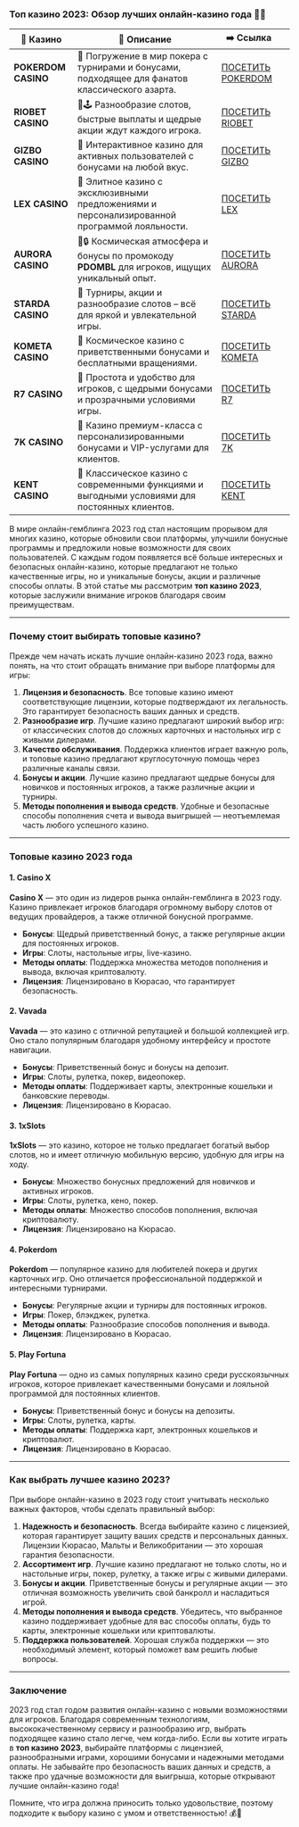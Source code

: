 ### Топ казино 2023: Обзор лучших онлайн-казино года 💎🎰
| 🎰 Казино           | 📜 Описание                                                                                       | ➡️ Ссылка                                                                                          |   |
| ------------------- | ------------------------------------------------------------------------------------------------- | -------------------------------------------------------------------------------------------------- | - |
| **POKERDOM CASINO** | 🎲 Погружение в мир покера с турнирами и бонусами, подходящее для фанатов классического азарта.   | [ПОСЕТИТЬ POKERDOM](https://brandplay.link/FwVc4f)                                                 |   |
| **RIOBET CASINO**   | 🌟🕹️ Разнообразие слотов, быстрые выплаты и щедрые акции ждут каждого игрока.                    | [ПОСЕТИТЬ RIOBET](https://brandplay.link/TnjsxFvH)                                                 |   |
| **GIZBO CASINO**    | 🚀 Интерактивное казино для активных пользователей с бонусами на любой вкус.                      | [ПОСЕТИТЬ GIZBO](https://brandplay.link/rvzLrVLp)                                                  |   |
| **LEX CASINO**      | 🎰 Элитное казино с эксклюзивными предложениями и персонализированной программой лояльности.      | [ПОСЕТИТЬ LEX](https://brandplay.link/VMqNXPFs)                                                    |   |
| **AURORA CASINO**   | 🌌🔒 Космическая атмосфера и бонусы по промокоду **PDOMBL** для игроков, ищущих уникальный опыт. | [ПОСЕТИТЬ AURORA](https://10trafic-stat2.com/click/668546556bcc6313411604bc/6766/13031/subaccount) |   |
| **STARDA CASINO**   | 🌠 Турниры, акции и разнообразие слотов – всё для яркой и увлекательной игры.                     | [ПОСЕТИТЬ STARDA](https://brandplay.link/HDcDrxLk)                                                 |   |
| **KOMETA CASINO**   | 💫 Космическое казино с приветственными бонусами и бесплатными вращениями.                        | [ПОСЕТИТЬ KOMETA](https://brandplay.link/jHzFFYGv)                                                 |   |
| **R7 CASINO**       | 🎯 Простота и удобство для игроков, с щедрыми бонусами и прозрачными условиями игры.              | [ПОСЕТИТЬ R7](https://brandplay.link/dByFXP7h)                                                     |   |
| **7K CASINO**       | 💎 Казино премиум-класса с персонализированными бонусами и VIP-услугами для клиентов.             | [ПОСЕТИТЬ 7K](https://brandplay.link/dd46bNgD)                                                     |   |
| **KENT CASINO**     | 🎲 Классическое казино с современными функциями и выгодными условиями для постоянных клиентов.    | [ПОСЕТИТЬ KENT](https://brandplay.link/XRH1g6Vb)                                                   

В мире онлайн-гемблинга 2023 год стал настоящим прорывом для многих казино, которые обновили свои платформы, улучшили бонусные программы и предложили новые возможности для своих пользователей. С каждым годом появляется всё больше интересных и безопасных онлайн-казино, которые предлагают не только качественные игры, но и уникальные бонусы, акции и различные способы оплаты. В этой статье мы рассмотрим **топ казино 2023**, которые заслужили внимание игроков благодаря своим преимуществам.

***

### Почему стоит выбирать топовые казино?

Прежде чем начать искать лучшие онлайн-казино 2023 года, важно понять, на что стоит обращать внимание при выборе платформы для игры:

1. **Лицензия и безопасность**. Все топовые казино имеют соответствующие лицензии, которые подтверждают их легальность. Это гарантирует безопасность ваших данных и средств.
2. **Разнообразие игр**. Лучшие казино предлагают широкий выбор игр: от классических слотов до сложных карточных и настольных игр с живыми дилерами.
3. **Качество обслуживания**. Поддержка клиентов играет важную роль, и топовые казино предлагают круглосуточную помощь через различные каналы связи.
4. **Бонусы и акции**. Лучшие казино предлагают щедрые бонусы для новичков и постоянных игроков, а также различные акции и турниры.
5. **Методы пополнения и вывода средств**. Удобные и безопасные способы пополнения счета и вывода выигрышей — неотъемлемая часть любого успешного казино.

***

### Топовые казино 2023 года

#### 1. **Casino X**

**Casino X** — это один из лидеров рынка онлайн-гемблинга в 2023 году. Казино привлекает игроков благодаря огромному выбору слотов от ведущих провайдеров, а также отличной бонусной программе.

* **Бонусы**: Щедрый приветственный бонус, а также регулярные акции для постоянных игроков.
* **Игры**: Слоты, настольные игры, live-казино.
* **Методы оплаты**: Поддержка множества методов пополнения и вывода, включая криптовалюту.
* **Лицензия**: Лицензировано в Кюрасао, что гарантирует безопасность.

#### 2. **Vavada**

**Vavada** — это казино с отличной репутацией и большой коллекцией игр. Оно стало популярным благодаря удобному интерфейсу и простоте навигации.

* **Бонусы**: Приветственный бонус и бонусы на депозит.
* **Игры**: Слоты, рулетка, покер, видеопокер.
* **Методы оплаты**: Поддерживает карты, электронные кошельки и банковские переводы.
* **Лицензия**: Лицензировано в Кюрасао.

#### 3. **1xSlots**

**1xSlots** — это казино, которое не только предлагает богатый выбор слотов, но и имеет отличную мобильную версию, удобную для игры на ходу.

* **Бонусы**: Множество бонусных предложений для новичков и активных игроков.
* **Игры**: Слоты, рулетка, кено, покер.
* **Методы оплаты**: Множество способов пополнения, включая криптовалюту.
* **Лицензия**: Лицензировано на Кюрасао.

#### 4. **Pokerdom**

**Pokerdom** — популярное казино для любителей покера и других карточных игр. Оно отличается профессиональной поддержкой и интересными турнирами.

* **Бонусы**: Регулярные акции и турниры для постоянных игроков.
* **Игры**: Покер, блэкджек, рулетка.
* **Методы оплаты**: Разнообразие способов пополнения и вывода.
* **Лицензия**: Лицензировано в Кюрасао.

#### 5. **Play Fortuna**

**Play Fortuna** — одно из самых популярных казино среди русскоязычных игроков, которое привлекает качественными бонусами и лояльной программой для постоянных клиентов.

* **Бонусы**: Приветственный бонус и бонусы на депозиты.
* **Игры**: Слоты, рулетка, карты.
* **Методы оплаты**: Поддержка карт, электронных кошельков и криптовалют.
* **Лицензия**: Лицензировано в Кюрасао.

***

### Как выбрать лучшее казино 2023?

При выборе онлайн-казино в 2023 году стоит учитывать несколько важных факторов, чтобы сделать правильный выбор:

1. **Надежность и безопасность**. Всегда выбирайте казино с лицензией, которая гарантирует защиту ваших средств и персональных данных. Лицензии Кюрасао, Мальты и Великобритании — это хорошая гарантия безопасности.
2. **Ассортимент игр**. Лучшие казино предлагают не только слоты, но и настольные игры, покер, рулетку, а также игры с живыми дилерами.
3. **Бонусы и акции**. Приветственные бонусы и регулярные акции — это отличная возможность увеличить свой банкролл и насладиться игрой.
4. **Методы пополнения и вывода средств**. Убедитесь, что выбранное казино поддерживает удобные для вас способы оплаты, будь то карты, электронные кошельки или криптовалюты.
5. **Поддержка пользователей**. Хорошая служба поддержки — это необходимый элемент, который поможет вам решить любые вопросы.

***

### Заключение

2023 год стал годом развития онлайн-казино с новыми возможностями для игроков. Благодаря современным технологиям, высококачественному сервису и разнообразию игр, выбрать подходящее казино стало легче, чем когда-либо. Если вы хотите играть в **топ казино 2023**, выбирайте платформы с лицензией, разнообразными играми, хорошими бонусами и надежными методами оплаты. Не забывайте про безопасность ваших данных и средств, а также про удачные возможности для выигрыша, которые открывают лучшие онлайн-казино года!

Помните, что игра должна приносить только удовольствие, поэтому подходите к выбору казино с умом и ответственностью! 💰🎉
